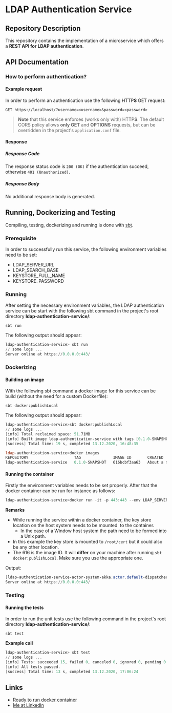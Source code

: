 # LDAP Authentication Service
## Repository Description
This repository contains the implementation of a microservice which offers a **REST API for LDAP authentication**.

## API Documentation

### How to perform authentication?

#### Example request

In order to perform an authentication use the following HTTP**S** GET request:

```http
GET https://localhost/?username=<username>&password=<password>
```

> **Note** that this service enforces (works only with) HTTP**S**.
> The default CORS policy allows **only GET** and **OPTIONS** requests, but can be overridden in the project's `application.conf` file.

#### Response

##### Response Code

The response status code is `200 (OK)` if the authentication succeed, otherwise `401 (Unauthorized)`.

##### Response Body

No additional response body is generated. 

## Running, Dockerizing and Testing

Compiling, testing, dockerizing and running is done with [sbt](https://www.scala-sbt.org/).

### Prerequisite

In order to successfully run this service, the following environment variables need to be set:

- LDAP_SERVER_URL
- LDAP_SEARCH_BASE
- KEYSTORE_FULL_NAME
- KEYSTORE_PASSWORD

### Running

After setting the necessary environment variables, the LDAP authentication service can be start with the following sbt command in the project's root directory **ldap-authentication-service/**:

```
sbt run
```

The following output should appear:

```powershell
ldap-authentication-service> sbt run
// some logs ...
Server online at https://0.0.0.0:443/
```

### Dockerizing

#### Building an image

With the following sbt command a docker image for this service can be build (without the need for a custom Dockerfile):

```
sbt docker:publishLocal
```

The following output should appear:

```powershell
ldap-authentication-service>sbt docker:publishLocal
// some logs ...
[info] Total reclaimed space: 51.71MB
[info] Built image ldap-authentication-service with tags [0.1.0-SNAPSHOT]
[success] Total time: 19 s, completed 13.12.2020, 16:48:35

ldap-authentication-service>docker images
REPOSITORY                    TAG              IMAGE ID       CREATED              SIZE
ldap-authentication-service   0.1.0-SNAPSHOT   616bcbf3aa63   About a minute ago   512MB
```

#### Running the container

Firstly the environment variables needs to be set properly. After that the docker container can be run for instance as follows:

```powershell
ldap-authentication-service>docker run -it -p 443:443 --env LDAP_SERVER_URL --env LDAP_SEARCH_BASE --env KEYSTORE_FULL_NAME --env KEYSTORE_PASSWORD -v "/c/keystore":"/root/cert" 616
```

**Remarks**

- While running the service within a docker container, the key store location on the host system needs to be mounted  to the container.
  - In the case of a Window host system the path need to be formed into a Unix path.
- In this example the key store is mounted to `/root/cert` but it could also be any other location.
- The 616 is the image ID. It will **differ** on your machine after running `sbt docker:publishLocal`. Make sure you use the appropriate one.

Output:

```powershell
[ldap-authentication-service-actor-system-akka.actor.default-dispatcher-5] INFO akka.event.slf4j.Slf4jLogger - Slf4jLogger started
Server online at https://0.0.0.0:443/
```

### Testing

#### Running the tests

In order to run the unit tests use the following command in the project's root directory **ldap-authentication-service/**:

```
sbt test
```

**Example call**

```powershell
ldap-authentication-service> sbt test
// some logs ...
[info] Tests: succeeded 15, failed 0, canceled 0, ignored 0, pending 0
[info] All tests passed.
[success] Total time: 13 s, completed 13.12.2020, 17:06:24
```
## Links
- [Ready to run docker container](https://hub.docker.com/repository/docker/dawidlokiec/ldap-authentication-service)
- [Me at LinkedIn](https://www.linkedin.com/in/dawid-l-8115141a2)